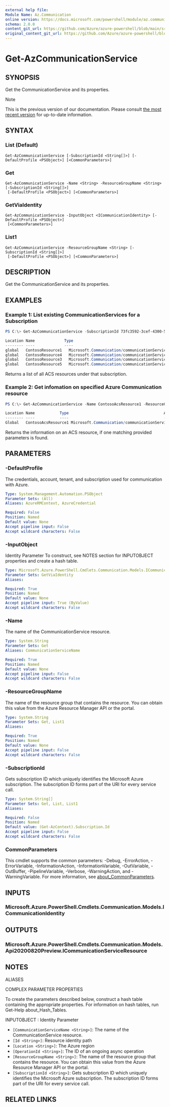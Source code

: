 ```yaml
---
external help file: 
Module Name: Az.Communication
online version: https://docs.microsoft.com/powershell/module/az.communication/get-azcommunicationservice
schema: 2.0.0
content_git_url: https://github.com/Azure/azure-powershell/blob/main/src/Communication/help/Get-AzCommunicationService.md
original_content_git_url: https://github.com/Azure/azure-powershell/blob/main/src/Communication/help/Get-AzCommunicationService.md
---
```


# Get-AzCommunicationService

## SYNOPSIS
Get the CommunicationService and its properties.

> [!NOTE]
>This is the previous version of our documentation. Please consult [the most recent version](/powershell/module/az.communication/get-azcommunicationservice) for up-to-date information.

## SYNTAX

### List (Default)
```
Get-AzCommunicationService [-SubscriptionId <String[]>] [-DefaultProfile <PSObject>] [<CommonParameters>]
```

### Get
```
Get-AzCommunicationService -Name <String> -ResourceGroupName <String> [-SubscriptionId <String[]>]
 [-DefaultProfile <PSObject>] [<CommonParameters>]
```

### GetViaIdentity
```
Get-AzCommunicationService -InputObject <ICommunicationIdentity> [-DefaultProfile <PSObject>]
 [<CommonParameters>]
```

### List1
```
Get-AzCommunicationService -ResourceGroupName <String> [-SubscriptionId <String[]>]
 [-DefaultProfile <PSObject>] [<CommonParameters>]
```

## DESCRIPTION
Get the CommunicationService and its properties.

## EXAMPLES

### Example 1: List existing CommunicationServices for a Subscription
```powershell
PS C:\> Get-AzCommunicationService -SubscriptionId 73fc3592-3cef-4300-5e19-8d18b65ce0e8

Location Name             Type                                          AzureAsyncOperation
-------- ----             ----                                          -------------------
global   ContosoResource1   Microsoft.Communication/communicationServices
global   ContosoResource4   Microsoft.Communication/communicationServices
global   ContosoResource3   Microsoft.Communication/communicationServices
global   ContosoResource5   Microsoft.Communication/communicationServices
```

Returns a list of all ACS resources under that subscription.

### Example 2: Get infomation on specified Azure Communication resource
```powershell
PS C:\> Get-AzCommunicationService -Name ContosoAcsResource1 -ResourceGroupName ContosoResourceProvider1

Location Name           Type                                          AzureAsyncOperation
-------- ----           ----                                          -------------------
Global   ContosoAcsResource1 Microsoft.Communication/communicationServices
```

Returns the information on an ACS resource, if one matching provided parameters is found.

## PARAMETERS

### -DefaultProfile
The credentials, account, tenant, and subscription used for communication with Azure.

```yaml
Type: System.Management.Automation.PSObject
Parameter Sets: (All)
Aliases: AzureRMContext, AzureCredential

Required: False
Position: Named
Default value: None
Accept pipeline input: False
Accept wildcard characters: False
```

### -InputObject
Identity Parameter
To construct, see NOTES section for INPUTOBJECT properties and create a hash table.

```yaml
Type: Microsoft.Azure.PowerShell.Cmdlets.Communication.Models.ICommunicationIdentity
Parameter Sets: GetViaIdentity
Aliases:

Required: True
Position: Named
Default value: None
Accept pipeline input: True (ByValue)
Accept wildcard characters: False
```

### -Name
The name of the CommunicationService resource.

```yaml
Type: System.String
Parameter Sets: Get
Aliases: CommunicationServiceName

Required: True
Position: Named
Default value: None
Accept pipeline input: False
Accept wildcard characters: False
```

### -ResourceGroupName
The name of the resource group that contains the resource.
You can obtain this value from the Azure Resource Manager API or the portal.

```yaml
Type: System.String
Parameter Sets: Get, List1
Aliases:

Required: True
Position: Named
Default value: None
Accept pipeline input: False
Accept wildcard characters: False
```

### -SubscriptionId
Gets subscription ID which uniquely identifies the Microsoft Azure subscription.
The subscription ID forms part of the URI for every service call.

```yaml
Type: System.String[]
Parameter Sets: Get, List, List1
Aliases:

Required: False
Position: Named
Default value: (Get-AzContext).Subscription.Id
Accept pipeline input: False
Accept wildcard characters: False
```

### CommonParameters
This cmdlet supports the common parameters: -Debug, -ErrorAction, -ErrorVariable, -InformationAction, -InformationVariable, -OutVariable, -OutBuffer, -PipelineVariable, -Verbose, -WarningAction, and -WarningVariable. For more information, see [about_CommonParameters](http://go.microsoft.com/fwlink/?LinkID=113216).

## INPUTS

### Microsoft.Azure.PowerShell.Cmdlets.Communication.Models.ICommunicationIdentity

## OUTPUTS

### Microsoft.Azure.PowerShell.Cmdlets.Communication.Models.Api20200820Preview.ICommunicationServiceResource

## NOTES

ALIASES

COMPLEX PARAMETER PROPERTIES

To create the parameters described below, construct a hash table containing the appropriate properties. For information on hash tables, run Get-Help about_Hash_Tables.


INPUTOBJECT <ICommunicationIdentity>: Identity Parameter
  - `[CommunicationServiceName <String>]`: The name of the CommunicationService resource.
  - `[Id <String>]`: Resource identity path
  - `[Location <String>]`: The Azure region
  - `[OperationId <String>]`: The ID of an ongoing async operation
  - `[ResourceGroupName <String>]`: The name of the resource group that contains the resource. You can obtain this value from the Azure Resource Manager API or the portal.
  - `[SubscriptionId <String>]`: Gets subscription ID which uniquely identifies the Microsoft Azure subscription. The subscription ID forms part of the URI for every service call.

## RELATED LINKS


